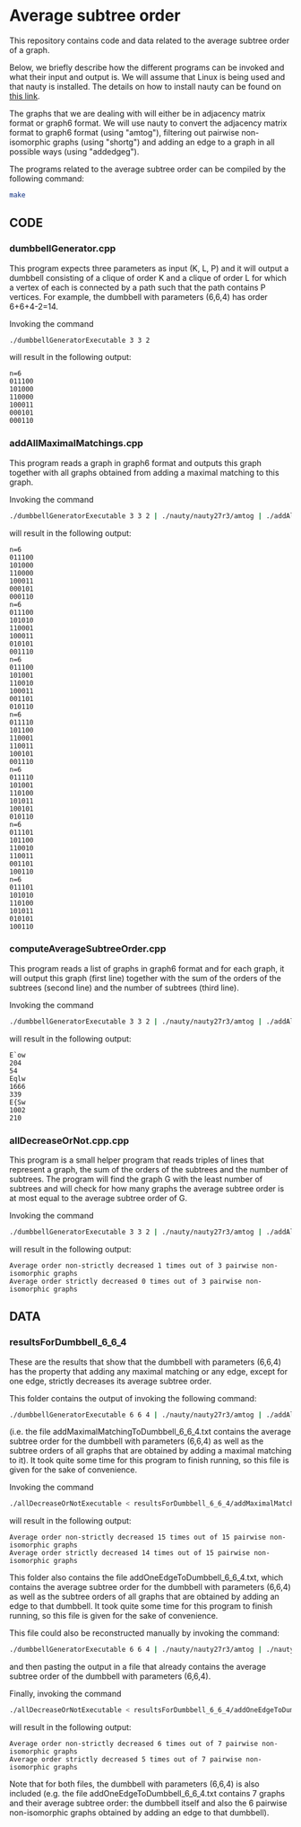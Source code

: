 # Average subtree order
This repository contains code and data related to the average subtree order of a graph.

Below, we briefly describe how the different programs can be invoked and what their input and output is.
We will assume that Linux is being used and that nauty is installed. The details on how to install nauty can be found on [this link](https://pallini.di.uniroma1.it/).

The graphs that we are dealing with will either be in adjacency matrix format or graph6 format. We will use nauty to convert the adjacency matrix format to graph6 format (using "amtog"), filtering out pairwise non-isomorphic graphs (using "shortg") and adding an edge to a graph in all possible ways (using "addedgeg").

The programs related to the average subtree order can be compiled by the following command:
```bash
make
```


## CODE
### dumbbellGenerator.cpp
This program expects three parameters as input (K, L, P) and it will output a dumbbell consisting of a clique of order K and a clique of order L for which a vertex of each is connected by a path such that the path contains P vertices.
For example, the dumbbell with parameters (6,6,4) has order 6+6+4-2=14.

Invoking the command

```bash
./dumbbellGeneratorExecutable 3 3 2
```

will result in the following output:
```
n=6
011100
101000
110000
100011
000101
000110
```

### addAllMaximalMatchings.cpp
This program reads a graph in graph6 format and outputs this graph together with all graphs obtained from adding a maximal matching to this graph.

Invoking the command

```bash
./dumbbellGeneratorExecutable 3 3 2 | ./nauty/nauty27r3/amtog | ./addAllMaximalMatchingsExecutable
```

will result in the following output:
```
n=6
011100
101000
110000
100011
000101
000110
n=6
011100
101010
110001
100011
010101
001110
n=6
011100
101001
110010
100011
001101
010110
n=6
011110
101100
110001
110011
100101
001110
n=6
011110
101001
110100
101011
100101
010110
n=6
011101
101100
110010
110011
001101
100110
n=6
011101
101010
110100
101011
010101
100110
```
### computeAverageSubtreeOrder.cpp
This program reads a list of graphs in graph6 format and for each graph, it will output this graph (first line) together with the sum of the orders of the subtrees (second line) and the number of subtrees (third line).

Invoking the command
```bash
./dumbbellGeneratorExecutable 3 3 2 | ./nauty/nauty27r3/amtog | ./addAllMaximalMatchingsExecutable | ./nauty/nauty27r3/amtog | ./nauty/nauty27r3/shortg | ./computeAverageSubtreeOrderExecutable 
```
will result in the following output:
```
E`ow
204
54
Eqlw
1666
339
E{Sw
1002
210
```

### allDecreaseOrNot.cpp.cpp
This program is a small helper program that reads triples of lines that represent a graph, the sum of the orders of the subtrees and the number of subtrees. The program will find the graph G with the least number of subtrees and will check for how many graphs the average subtree order is at most equal to the average subtree order of G.

Invoking the command
```bash
./dumbbellGeneratorExecutable 3 3 2 | ./nauty/nauty27r3/amtog | ./addAllMaximalMatchingsExecutable | ./nauty/nauty27r3/amtog | ./nauty/nauty27r3/shortg | ./computeAverageSubtreeOrderExecutable | ./allDecreaseOrNotExecutable
```
will result in the following output:
```
Average order non-strictly decreased 1 times out of 3 pairwise non-isomorphic graphs
Average order strictly decreased 0 times out of 3 pairwise non-isomorphic graphs
```

## DATA
### resultsForDumbbell_6_6_4
These are the results that show that the dumbbell with parameters (6,6,4) has the property that adding any maximal matching or any edge, except for one edge, strictly decreases its average subtree order.

This folder contains the output of invoking the following command:
```bash
./dumbbellGeneratorExecutable 6 6 4 | ./nauty/nauty27r3/amtog | ./addAllMaximalMatchingsExecutable | ./nauty/nauty27r3/amtog | ./nauty/nauty27r3/shortg | ./computeAverageSubtreeOrderExecutable 
```
(i.e. the file addMaximalMatchingToDumbbell_6_6_4.txt contains the average subtree order for the dumbbell with parameters (6,6,4) as well as the subtree orders of all graphs that are obtained by adding a maximal matching to it). It took quite some time for this program to finish running, so this file is given for the sake of convenience.

Invoking the command
```bash
./allDecreaseOrNotExecutable < resultsForDumbbell_6_6_4/addMaximalMatchingToDumbbell_6_6_4.txt
```

will result in the following output:

```
Average order non-strictly decreased 15 times out of 15 pairwise non-isomorphic graphs
Average order strictly decreased 14 times out of 15 pairwise non-isomorphic graphs
```

This folder also contains the file addOneEdgeToDumbbell_6_6_4.txt, which contains the average subtree order for the dumbbell with parameters (6,6,4) as well as the subtree orders of all graphs that are obtained by adding an edge to that dumbbell. It took quite some time for this program to finish running, so this file is given for the sake of convenience.

This file could also be reconstructed manually by invoking the command:

```bash
./dumbbellGeneratorExecutable 6 6 4 | ./nauty/nauty27r3/amtog | ./nauty/nauty27r3/addedgeg | ./nauty/nauty27r3/shortg | ./computeAverageSubtreeOrderExecutable
```

and then pasting the output in a file that already contains the average subtree order of the dumbbell with parameters (6,6,4).

Finally, invoking the command
```bash
./allDecreaseOrNotExecutable < resultsForDumbbell_6_6_4/addOneEdgeToDumbbell_6_6_4.txt
```

will result in the following output:

```
Average order non-strictly decreased 6 times out of 7 pairwise non-isomorphic graphs
Average order strictly decreased 5 times out of 7 pairwise non-isomorphic graphs
```

Note that for both files, the dumbbell with parameters (6,6,4) is also included (e.g. the file addOneEdgeToDumbbell_6_6_4.txt contains 7 graphs and their average subtree order: the dumbbell itself and also the 6 pairwise non-isomorphic graphs obtained by adding an edge to that dumbbell).
